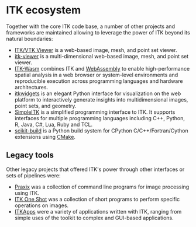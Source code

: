 # ITK ecosystem

Together with the core ITK code base, a number of other projects and
frameworks are maintained allowing to leverage the power of ITK beyond
its natural boundaries:

- [ITK/VTK Viewer](https://kitware.github.io/itk-vtk-viewer/docs/index.html)
  is a web-based image, mesh, and point set viewer.
- [itk-viewer](https://itk-viewer.on.fleek.co/) is a multi-dimensional
  web-based image, mesh, and point set viewer.
- [ITK-Wasm](https://wasm.itk.org/en/latest/) combines ITK and
  [WebAssembly](https://webassembly.org/) to enable high-performance
  spatial analysis in a web browser or system-level environments and
  reproducible execution across programming languages and hardware
  architectures.
- [itkwidgets](https://itkwidgets.readthedocs.io/en/latest/) is an
  elegant Python interface for visualization on the web platform to
  interactively generate insights into multidimensional images, point
  sets, and geometry.
- [SimpleITK](https://simpleitk.org/) is a simplified programming interface
  to ITK. It supports interfaces for multiple programming languages including
  C++, Python, R, Java, C#, Lua, Ruby and TCL.
- [scikit-build](https://scikit-build.org) is a Python build system for
  CPython C/C++/Fortran/Cython extensions using [CMake](https://cmake.org).

## Legacy tools

Other legacy projects that offered ITK's power through other interfaces
or sets of pipelines were:

- [Praxix](https://code.google.com/archive/p/praxix/) was a collection
  of command line programs for image processing using ITK.
- [ITK One Shot](https://github.com/daviddoria/ITK_OneShot) was a
  collection of short programs to perform specific operations on images.
- [ITKApps](https://github.com/InsightSoftwareConsortium/ITKApps) were
  a variety of applications written with ITK, ranging from simple uses
  of the toolkit to complex and GUI-based applications.
